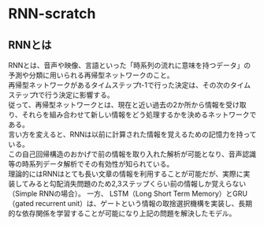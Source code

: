 # RNN-scratch

## RNNとは

RNNとは、音声や映像、言語といった「時系列の流れに意味を持つデータ」の予測や分類に用いられる再帰型ネットワークのこと。  
再帰型ネットワークがあるタイムステップt-1で行った決定は、その次のタイムステップtで行う決定に影響する。  
従って、再帰型ネットワークとは、現在と近い過去の2か所から情報を受け取り、それらを組み合わせて新しい情報をどう処理するかを決めるネットワークである。  
言い方を変えると、RNNは以前に計算された情報を覚えるための記憶力を持っている。  
この自己回帰構造のおかげで前の情報を取り入れた解析が可能となり、音声認識等の時系列データ解析でその有効性が知られている。  
理論的にはRNNはとても長い文章の情報を利用することが可能だが、実際に実装してみると勾配消失問題のため2,3ステップくらい前の情報しか覚えらない（Simple RNNの場合）。
一方、 LSTM（Long Short Term Memory）とGRU（gated recurrent unit）は、ゲートという情報の取捨選択機構を実装し、長期的な依存関係を学習することが可能になり上記の問題を解決したモデル。

